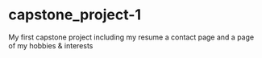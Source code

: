 # capstone_project-1
My first capstone project including my resume a contact page and a page of my hobbies &amp; interests
